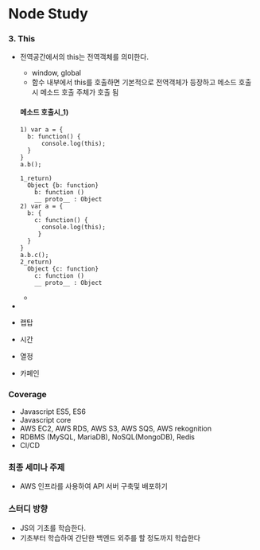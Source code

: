 # Node Study

### 3. This
- 전역공간에서의 this는 전역객체를 의미한다.
  - window, global
  - 함수 내부에서 this를 호출하면 기본적으로 전역객체가 등장하고 메소드 호출 시 메소드 호출 주체가 호출 됨
  
  #### 메소드 호출시_1)
  ```
  1) var a = {
    b: function() {
        console.log(this);
    }
  }
  a.b();
  
  1_return)
    Object {b: function}
      b: function ()
      __ proto__ : Object
  2) var a = {
    b: {
      c: function() {
        console.log(this);
       }
    }
  }
  a.b.c();
  2_return)
    Object {c: function}
      c: function ()
      __ proto__ : Object
  ```
  
  - 
        
    
- 
- 랩탑
- 시간
- 열정
- 카페인

### Coverage
- Javascript ES5, ES6
- Javascript core
- AWS EC2, AWS RDS, AWS S3, AWS SQS, AWS rekognition
- RDBMS (MySQL, MariaDB), NoSQL(MongoDB), Redis
- CI/CD

### 최종 세미나 주제
- AWS 인프라를 사용하여 API 서버 구축및 배포하기

### 스터디 방향
- JS의 기초를 학습한다.
- 기초부터 학습하여 간단한 백엔드 외주를 할 정도까지 학습한다
